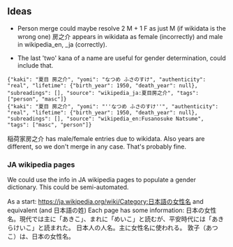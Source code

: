 ## Ideas

 - Person merge could maybe resolve 2 M + 1 F as just M (if wikidata is the wrong one)
   房之介 appears in wikidata as female (incorrectly) and male in
   wikipedia\_en, \_ja (correctly).

 - The last 'two' kana of a name are useful for gender determination, could include
   that.

```
{"kaki": "夏目 房之介", "yomi": "なつめ ふさのすけ", "authenticity": "real", "lifetime": {"birth_year": 1950, "death_year": null}, "subreadings": [], "source": "wikipedia_ja:夏目房之介", "tags": ["person", "masc"]}
{"kaki": "夏目 房之介", "yomi": "''なつめ ふさのすけ''", "authenticity": "real", "lifetime": {"birth_year": 1950, "death_year": null}, "subreadings": [], "source": "wikipedia_en:Fusanosuke Natsume", "tags": ["masc", "person"]}
```

稲荷家房之介 has male/female entries due to wikidata. Also years are different, so we don't
merge in any case. That's probably fine.

### JA wikipedia pages

We could use the info in JA wikipedia pages to populate a gender dictionary. This could be
semi-automated.

As a start: https://ja.wikipedia.org/wiki/Category:日本語の女性名 and equivalent (and 日本語の姓)
Each page has some information: 
  日本の女性名。現代では主に「あきこ」、まれに「めいこ」と読むが、平安時代には「あきらけいこ」と読まれた。
  日本人の人名。主に女性名に使われる。
  敦子（あつこ）は、日本の女性名。
